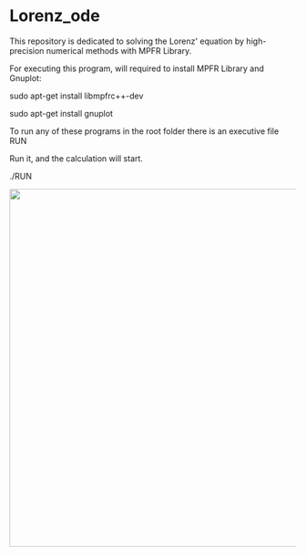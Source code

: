# Lorenz_ode
This repository is dedicated to solving the Lorenz' equation by high-precision numerical methods with MPFR Library.

For executing this program, will required to install MPFR Library and Gnuplot: 

sudo apt-get install libmpfrc++-dev

sudo apt-get install gnuplot

To run any of these programs in the root folder there is an executive file RUN

Run it, and the calculation will start.

./RUN

<a href="url"><img src="https://user-images.githubusercontent.com/48961982/55075468-1b09da80-50a4-11e9-98a3-6dfc7f3ee1ef.png" align="left" height="628" width="628" ></a>
